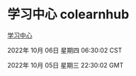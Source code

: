 # 学习中心 colearnhub
[学习中心](http://27.19.32.34:56308/colearnhub/)

2022年 10月 06日 星期四 06:30:02 CST

2022年 10月 05日 星期三 22:30:02 GMT
